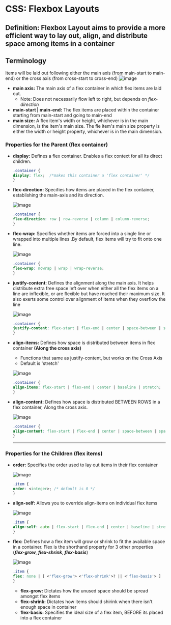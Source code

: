 # **CSS: Flexbox Layouts**

## **Definition:** Flexbox Layout aims to provide a more efficient way to lay out, align, and distribute space among items in a container

## **Terminology**

Items will be laid out following either the main axis (from main-start to main-end) or the cross axis (from cross-start to cross-end)
![image](https://user-images.githubusercontent.com/31965265/45821937-6045ed80-bcb8-11e8-9fab-43e51c175e67.png)

* **main axis:** The main axis of a flex container in which flex items are laid out.
  * Note: Does not necessarily flow left to right, but depends on *flex-direction*
* **main-start | main-end:** The flex items are placed within the container starting from main-start and going to main-end
* **main size:** A flex item's width or height, whichever is in the main dimension, is the item's main size. The fle item's main size property is either the width or height property, whichever is in the main dimension.

### **Properties for the Parent (flex container)**

* **display:** Defines a flex container. Enables a flex context for all its direct children.

  ```css
  .container {
  display: flex;  /*makes this container a 'flex container' */
  }
  ```

* **flex-direction:** Specifies how items are placed in the flex container,  establishing the main-axis and its direction.

  ![image](https://user-images.githubusercontent.com/31965265/45904271-910e4b80-bdba-11e8-9497-f1821b192efe.png)

  ```css
  .container {
  flex-direction: row | row-reverse | column | column-reverse;
  }
  ```

* **flex-wrap:** Specifies whether items are forced into a single line or wrapped into multiple lines .By default, flex items will try to fit onto one line.

  ![image](https://user-images.githubusercontent.com/31965265/45904316-ab482980-bdba-11e8-99d4-6e336917b5b2.png)

  ```css
  .container {
  flex-wrap: nowrap | wrap | wrap-reverse;
  }
  ```

* **justify-content:** Defines the alignment along the main axis. It helps distribute extra free space left over when either all the flex items on a line are inflexible, or are flexible but have reached their maximum size. It also exerts some control over alignment of items when they overflow the line

  ![image](https://user-images.githubusercontent.com/31965265/45904574-7e484680-bdbb-11e8-90ca-d4908d9e3b99.png)

  ```css
  .container {
  justify-content: flex-start | flex-end | center | space-between | space-around | space-evenly;
  }
  ```

* **align-items:** Defines how space is distributed between items in flex container **(Along the cross axis)**
  * Functions that same as justify-content, but works on the Cross Axis
  * Default is 'stretch'

  ![image](https://user-images.githubusercontent.com/31965265/45904802-1e05d480-bdbc-11e8-8cc1-65dbbf156ba4.png)

  ```css
  .container {
  align-items: flex-start | flex-end | center | baseline | stretch;
  }
  ```

* **align-content:** Defines how space is distributed BETWEEN ROWS in a flex container, Along the cross axis.

  ![image](https://user-images.githubusercontent.com/31965265/45905103-332f3300-bdbd-11e8-9d01-be0b63e45754.png)

  ```css
  .container {
  align-content: flex-start | flex-end | center | space-between | space-around | stretch;
  }
  ```

  ---

### **Properties for the Children (flex items)**

* **order:** Specifies the order used to lay out items in their flex container

  ![image](https://user-images.githubusercontent.com/31965265/46249902-15864d00-c3ff-11e8-86b8-61c604045755.png)

  ```css
  .item {
  order: <integer>; /* default is 0 */
  }
  ```

* **align-self:** Allows you to override align-items on individual flex items

  ![image](https://user-images.githubusercontent.com/31965265/46249913-3a7ac000-c3ff-11e8-96b9-a85e1b4b70cf.png)

  ```css
  .item {
  align-self: auto | flex-start | flex-end | center | baseline | stretch;
  }
  ```

* **flex:** Defines how a flex item will grow or shrink to fit the available space in a container. Flex is the shorthand property for 3 other properties (***flex-grow***, ***flex-shrink***, ***flex-basis***)

  ![image](https://user-images.githubusercontent.com/31965265/46249909-2cc53a80-c3ff-11e8-9873-61a940b3f7b3.png)

  ```css
  .item {
  flex: none | [ <'flex-grow'> <'flex-shrink'>? || <'flex-basis'> ]
  }
  ```

  * **flex-grow:** Dictates how the unused space should be spread amongst flex items
  * **flex-shrink:** Dictates how items should shirink when there isn't enough space in container
  * **flex-basis:** Specifies the ideal size of a flex item, BEFORE its placed into a flex container
